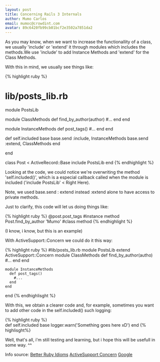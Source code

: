 ```yaml
---
layout: post
title: Concerning Rails 3 Internals
author: Mumo Carlos
email: mumoc@crowdint.com
avatar: 89c6420fb99cb01bcf2e3502a7851da2
---
```


As you may know, when we want to increase the functionallity of a class, we usually 'include' or 'extend' it through modules which includes the methods.We use 'include' to add Instance Methods and 'extend' for the Class Methods.

With this in mind, we usually see things like:

{% highlight ruby %}
# lib/posts_lib.rb
module PostsLib

module ClassMethods
  def find_by_author(author)
    #...
  end
end

module InstanceMethods
  def post_tags()
    #...
  end
end

def self.included base
  base.send :include, InstanceMethods
  base.send :extend, ClassMethods
end

end 

class Post < ActiveRecord::Base
  include PostsLib
end
{% endhighlight %}

Looking at the code, we could notice we're overwriting the method 'self.included()', which is a especial callback called when the module is included ('include PostsLib'  < Right Here).

Note, we used base.send : extend instead :extend alone to have access to private methods.

Just to clarify, this code will let us doing things like:

{% highlight ruby %}
@post.post_tags              #instance method
Post.find_by_author 'Mumo'   #class method
{% endhighlight %}

(I know, i know, but this is an example)

With ActiveSupport::Concern we could do it this way:
 
{% highlight ruby %}
#lib/posts_lib.rb
module PostsLib
    extend ActiveSupport::Concern
    module ClassMethods
      def find_by_author(autho)
        #...
      end
    end

    module InstanceMethods
      def post_tags()
        #...
      end
    end
end
{% endhighlisght %}

With this, we obtain a clearer code and, for example, sometimes you want to add other code in the self.included() such logging:

{% highlight ruby %}  
def self.included base
  logger.warn('Something goes here xD')
end
{% highlisght%}

Well, that's all, i'm still testing and learning, but i hope this will be usefull in some way. ^^

Info source:
  [Better Ruby Idioms](http://yehudakatz.com/2009/11/12/better-ruby-idioms/)
  [ActiveSupport Concern](http://api.rubyonrails.org/classes/ActiveSupport/Concern.html)
  [Google](http://www.google.com)
  
